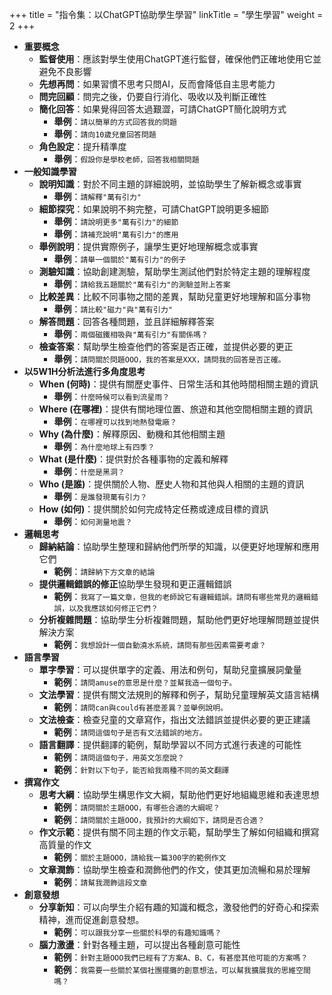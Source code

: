 +++
title = "指令集：以ChatGPT協助學生學習"
linkTitle = "學生學習"
weight = 2
+++

- **重要概念**
    - **監督使用**：應該對學生使用ChatGPT進行監督，確保他們正確地使用它並避免不良影響
    - **先想再問**：如果習慣不思考只問AI，反而會降低自主思考能力
    - **問完回顧**：問完之後，仍要自行消化、吸收以及判斷正確性
    - **簡化回答**：如果覺得回答太過艱澀，可請ChatGPT簡化說明方式
        - **舉例**：`請以簡單的方式回答我的問題`
        - **舉例**：`請向10歲兒童回答問題`
    - **角色設定**：提升精準度
        - **舉例**：`假設你是學校老師，回答我相關問題`
- **一般知識學習**
    - **說明知識**：對於不同主題的詳細說明，並協助學生了解新概念或事實
        - **舉例**：`請解釋"萬有引力"`
    - **細節探究**：如果說明不夠完整，可請ChatGPT說明更多細節
        - **舉例**：`請說明更多"萬有引力"的細節`
        - **舉例**：`請補充說明"萬有引力"的應用`
    - **舉例說明**：提供實際例子，讓學生更好地理解概念或事實
        - **舉例**：`請舉一個關於"萬有引力"的例子`
    - **測驗知識**：協助創建測驗，幫助學生測試他們對於特定主題的理解程度
        - **舉例**：`請給我五題關於"萬有引力"的測驗並附上答案`
    - **比較差異**：比較不同事物之間的差異，幫助兒童更好地理解和區分事物
        - **舉例**：`請比較"磁力"與"萬有引力"`
    - **解答問題**：回答各種問題，並且詳細解釋答案
        - **舉例**：`兩個磁鐵相吸與"萬有引力"有關係嗎？`
    - **檢查答案**：幫助學生檢查他們的答案是否正確，並提供必要的更正
        - **舉例**：`請問關於問題OOO，我的答案是XXX，請問我的回答是否正確。`
- **以5W1H分析法進行多角度思考**
    - **When (何時)**：提供有關歷史事件、日常生活和其他時間相關主題的資訊
        - **舉例**：`什麼時候可以看到流星雨？`
    - **Where (在哪裡)**：提供有關地理位置、旅遊和其他空間相關主題的資訊
        - **舉例**：`在哪裡可以找到地熱發電廠？`
    - **Why (為什麼)**：解釋原因、動機和其他相關主題
        - **舉例**：`為什麼地球上有四季？`
    - **What (是什麼)**：提供對於各種事物的定義和解釋
        - **舉例**：`什麼是黑洞？`
    - **Who (是誰)**：提供關於人物、歷史人物和其他與人相關的主題的資訊
        - **舉例**：`是誰發現萬有引力？`
    - **How (如何)**：提供關於如何完成特定任務或達成目標的資訊
        - **舉例**：`如何測量地震？`
- **邏輯思考**
    - **歸納結論**：協助學生整理和歸納他們所學的知識，以便更好地理解和應用它們
        - **範例**：`請歸納下方文章的結論`
    - **提供邏輯錯誤的修正**協助學生發現和更正邏輯錯誤
        - **範例**：`我寫了一篇文章，但我的老師說它有邏輯錯誤。請問有哪些常見的邏輯錯誤，以及我應該如何修正它們？`
    - **分析複雜問題**：協助學生分析複雜問題，幫助他們更好地理解問題並提供解決方案
        - **範例**：`我想設計一個自動澆水系統，請問有那些因素需要考慮？`
- **語言學習**
    - **單字學習**：可以提供單字的定義、用法和例句，幫助兒童擴展詞彙量
        - **範例**：`請問amuse的意思是什麼？並幫我造一個句子。`
    - **文法學習**：提供有關文法規則的解釋和例子，幫助兒童理解英文語言結構
        - **範例**：`請問can與could有甚麼差異？並舉例說明。`
    - **文法檢查**：檢查兒童的文章寫作，指出文法錯誤並提供必要的更正建議
        - **範例**：`請問這個句子是否有文法錯誤的地方。`
    - **語言翻譯**：提供翻譯的範例，幫助學習以不同方式進行表達的可能性
        - **範例**：`請問這個句子，用英文怎麼說？`
        - **範例**：`針對以下句子，能否給我兩種不同的英文翻譯`
- **撰寫作文**
    - **思考大綱**：協助學生構思作文大綱，幫助他們更好地組織思維和表達思想
        - **範例**：`請問關於主題OOO，有哪些合適的大綱呢？`
        - **範例**：`請問關於主題OOO，我預計的大綱如下，請問是否合適？`
    - **作文示範**：提供有關不同主題的作文示範，幫助學生了解如何組織和撰寫高質量的作文
        - **範例**：`關於主題OOO，請給我一篇300字的範例作文`
    - **文章潤飾**：協助學生檢查和潤飾他們的作文，使其更加流暢和易於理解
        - **範例**：`請幫我潤飾這段文章`
- **創意發想**
    - **分享新知**：可以向學生介紹有趣的知識和概念，激發他們的好奇心和探索精神，進而促進創意發想。
      - **範例**：`可以跟我分享一些關於科學的有趣知識嗎？`
    - **腦力激盪**：針對各種主題，可以提出各種創意可能性
      - **範例**：`針對主題OOO我們已經有了方案A、B、C，有甚麼其他可能的方案嗎？`
      - **範例**：`我需要一些關於某個社團擺攤的創意想法，可以幫我擴展我的思維空間嗎？`

